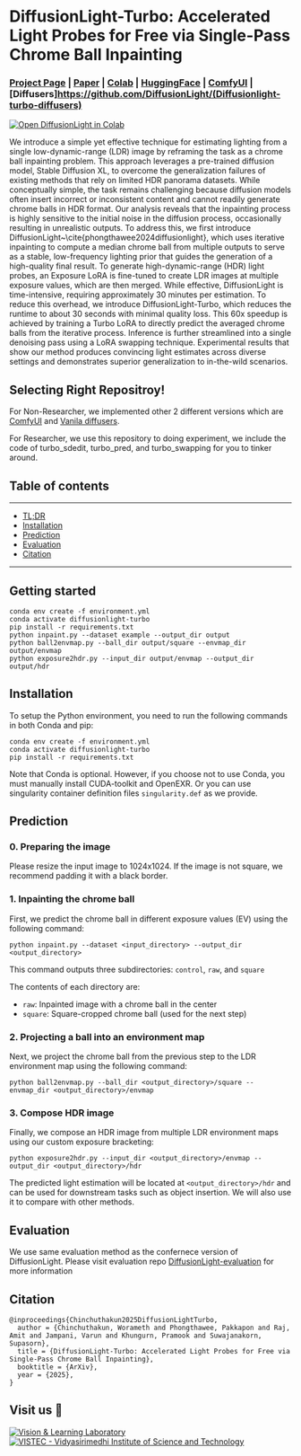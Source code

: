 # DiffusionLight-Turbo: Accelerated Light Probes for Free via Single-Pass Chrome Ball Inpainting 	

### [Project Page](https://diffusionlight.github.io/turbo/) | [Paper](https://arxiv.org/abs/2312.09168) | [Colab](https://colab.research.google.com/drive/1UcSp9mj77ZXAyTCvkcXVvC3DYznEyLwZ?usp=sharing&sandboxMode=true#scrollTo=k2pTDk79bMQI&forceEdit=true&sandboxMode=true) | [HuggingFace](https://huggingface.co/DiffusionLight/DiffusionLight) | [ComfyUI](https://github.com/DiffusionLight/DiffusionLight-ComfyUI) | [Diffusers]https://github.com/DiffusionLight/(Diffusionlight-turbo-diffusers)

[![Open DiffusionLight in Colab](https://colab.research.google.com/assets/colab-badge.svg)](https://colab.research.google.com/drive/1UcSp9mj77ZXAyTCvkcXVvC3DYznEyLwZ?usp=sharing&sandboxMode=true#scrollTo=k2pTDk79bMQI&forceEdit=true&sandboxMode=true)

We introduce a simple yet effective technique for estimating lighting from a single low-dynamic-range (LDR) image by reframing the task as a chrome ball inpainting problem. This approach leverages a pre-trained diffusion model, Stable Diffusion XL, to overcome the generalization failures of existing methods that rely on limited HDR panorama datasets. While conceptually simple, the task remains challenging because diffusion models often insert incorrect or inconsistent content and cannot readily generate chrome balls in HDR format. Our analysis reveals that the inpainting process is highly sensitive to the initial noise in the diffusion process, occasionally resulting in unrealistic outputs. To address this, we first introduce DiffusionLight~\cite{phongthawee2024diffusionlight}, which uses iterative inpainting to compute a median chrome ball from multiple outputs to serve as a stable, low-frequency lighting prior that guides the generation of a high-quality final result. To generate high-dynamic-range (HDR) light probes, an Exposure LoRA is fine-tuned to create LDR images at multiple exposure values, which are then merged. While effective, DiffusionLight is time-intensive, requiring approximately 30 minutes per estimation. To reduce this overhead, we introduce DiffusionLight-Turbo, which reduces the runtime to about 30 seconds with minimal quality loss. This 60x speedup is achieved by training a Turbo LoRA to directly predict the averaged chrome balls from the iterative process. Inference is further streamlined into a single denoising pass using a LoRA swapping technique. Experimental results that show our method produces convincing light estimates across diverse settings and demonstrates superior generalization to in-the-wild scenarios.

## Selecting Right Repositroy!

For Non-Researcher, we implemented other 2 different versions which are [ComfyUI](https://github.com/DiffusionLight/DiffusionLight-ComfyUI) and [Vanila diffusers](https://github.com/DiffusionLight/Diffusionlight-turbo-diffusers).

For Researcher, we use this repository to doing experiment, we include the code of turbo_sdedit, turbo_pred, and turbo_swapping for you to tinker around. 

## Table of contents
-----
  * [TL;DR](#Getting-started)
  * [Installation](#Installation)
  * [Prediction](#Prediction)
  * [Evaluation](#Evaluation)
  * [Citation](#Citation)
------

## Getting started

```shell
conda env create -f environment.yml
conda activate diffusionlight-turbo
pip install -r requirements.txt
python inpaint.py --dataset example --output_dir output
python ball2envmap.py --ball_dir output/square --envmap_dir output/envmap
python exposure2hdr.py --input_dir output/envmap --output_dir output/hdr
```

## Installation

To setup the Python environment, you need to run the following commands in both Conda and pip:

```shell
conda env create -f environment.yml
conda activate diffusionlight-turbo
pip install -r requirements.txt
```

Note that Conda is optional. However, if you choose not to use Conda, you must manually install CUDA-toolkit and OpenEXR. Or you can use singularity container definition files `singularity.def` as we provide.

## Prediction

### 0. Preparing the image

Please resize the input image to 1024x1024. If the image is not square, we recommend padding it with a black border.

### 1. Inpainting the chrome ball

First, we predict the chrome ball in different exposure values (EV) using the following command:

```shell
python inpaint.py --dataset <input_directory> --output_dir <output_directory>
```

This command outputs three subdirectories:  `control`, `raw`, and  `square`

The contents of each directory are:

- `raw`: Inpainted image with a chrome ball in the center
- `square`: Square-cropped chrome ball (used for the next step)


### 2. Projecting a ball into an environment map 

Next, we project the chrome ball from the previous step to the LDR environment map using the following command:

```shell
python ball2envmap.py --ball_dir <output_directory>/square --envmap_dir <output_directory>/envmap
```

### 3. Compose HDR image

Finally, we compose an HDR image from multiple LDR environment maps using our custom exposure bracketing:

```shell
python exposure2hdr.py --input_dir <output_directory>/envmap --output_dir <output_directory>/hdr
```

The predicted light estimation will be located at `<output_directory>/hdr` and can be used for downstream tasks such as object insertion. We will also use it to compare with other methods.

## Evaluation 
We use same evaluation method as the confernece version of DiffusionLight. Please visit evaluation repo  [DiffusionLight-evaluation](https://github.com/DiffusionLight/DiffusionLight-evaluation) for more information

## Citation

```
@inproceedings{Chinchuthakun2025DiffusionLightTurbo,
  author = {Chinchuthakun, Worameth and Phongthawee, Pakkapon and Raj, Amit and Jampani, Varun and Khungurn, Pramook and Suwajanakorn, Supasorn},
  title = {DiffusionLight-Turbo: Accelerated Light Probes for Free via Single-Pass Chrome Ball Inpainting},
  booktitle = {ArXiv},
  year = {2025},
}
```

## Visit us 🦉
[![Vision & Learning Laboratory](https://i.imgur.com/hQhkKhG.png)](https://vistec.ist/vision) [![VISTEC - Vidyasirimedhi Institute of Science and Technology](https://i.imgur.com/4wh8HQd.png)](https://vistec.ist/)
